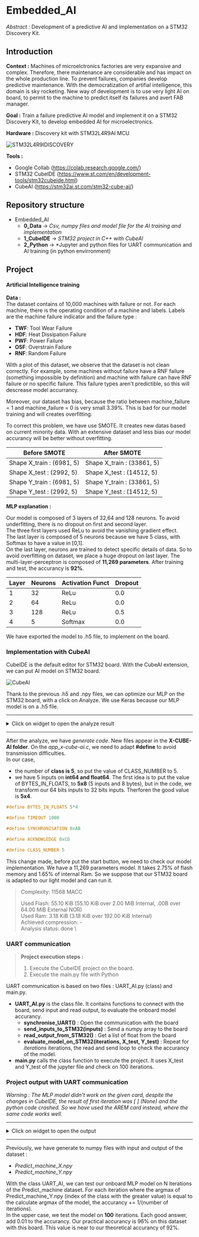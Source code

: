 # Embedded_AI
*Abstract :* Development of a predictive AI and implementation on a STM32 Discovery Kit. 

Introduction
----------------------

**Context :** Machines of microelctronics factories are very expansive and complex. Therefore, there maintenance are considerable and has impact on the whole production line. To prevent failures, companies develop predictive maintenance. With the democratization of artifial intelligence, this domain is sky rocketing. New way of development is to use very light AI on board, to permit to the machine to predict itself its failures and avert FAB manager.

**Goal :** Train a failure predictive AI model and implement it on a STM32 Discovery Kit, to develop embedded AI for microelectronics. 

**Hardware :** Discovery kit with STM32L4R9AI MCU

![STM32L4R9IDISCOVERY](./pictures/STM32.jpg "STM32L4R9IDISCOVERY")

**Tools :** 
- Google Collab (https://colab.research.google.com/)
- STM32 CubeIDE (https://www.st.com/en/development-tools/stm32cubeide.html)
- CubeAI (https://stm32ai.st.com/stm32-cube-ai/)

Repository structure
----------------------
- Embedded_AI 
    - **0_Data** -> *Csv, numpy files and model file for the AI training and implementation*
    - **1_CubeIDE** -> *STM32 project in C++ with CubeAI*
    - **2_Python** -> *Jupyter and python files for UART communication and AI training (in python envirronment)

Project
----------------------

#### Artificial Intelligence training

**Data :**\
The dataset contains of 10,000 machines with failure or not. For each machine, there is the operating condition of a machine and labels. Labels are the machine failure indicator and the failure type : 

*   **TWF**: Tool Wear Failure
*   **HDF**: Heat Dissipation Failure
*   **PWF**: Power Failure
*   **OSF**: Overstrain Failure
*   **RNF**: Random Failure

With a plot of this dataset, we observe that the dataset is not clean correctly. For example, some machines without failure have a RNF failure (something impossible by definition) and machine with failure can have RNF failure or no specific failure. This failure types aren't predictible, so this will descrease model accurrancy.

Moreover, our dataset has bias, because the ratio between machine_failure = 1 and machine_failure = 0 is very small 3.39%. This is bad for our model training and will creates overfitting.

To correct this problem, we have use SMOTE. It creates new datas based on current minority data. With an extensive dataset and less bias our model accurancy will be better without overfitting.

| Before SMOTE | After SMOTE |
| ------------- | ------------- |
|Shape X_train : (6981, 5) | Shape X_train : (33861, 5) |
|Shape X_test : (2992, 5) | Shape X_test : (14512, 5) |
|Shape Y_train : (6981, 5) | Shape Y_train : (33861, 5) |
|Shape Y_test : (2992, 5) | Shape Y_test : (14512, 5) |

**MLP explanation :**

Our model is composed of 3 layers of 32,64 and 128 neurons. To avoid underfitting, there is no dropout on first and second layer. \
The three first layers used ReLu to avoid the vanishing gradient effect. \
The last layer is composed of 5 neurons because we have 5 class, with Softmax to have a value in [0,1]. \
On the last layer, neurons are trained to detect specific details of data. So to avoid overfitting on dataset, we place a huge dropout on last layer. The multi-layer-perceptron is composed of **11,269 parameters**. After training and test, the accurancy is **92%**.

| Layer | Neurons | Activation Funct | Dropout |
| ------------- | ------------- | ------------- | ------ |
| 1 | 32 | ReLu | 0.0 |
| 2 | 64 | ReLu | 0.0 |
| 3 | 128 | ReLu | 0.5 |
|4 | 5 | Softmax | 0.0 |

We have exported the model to .h5 file, to implement on the board. 

### Implementation with CubeAI

CubeIDE is the default editor for STM32 board. With the CubeAI extension, we can put AI model on STM32 board. 

![CubeAI](./pictures/CubeAI.png "CubeAI : Our MLP model")

Thank to the previous .h5 and .npy files, we can optimize our MLP on the STM32 board, with a click on Analyze. We use Keras because our MLP model is on a .h5 file. 

---
<details><summary>Click on widget to open the analyze result</summary>
   ```
   Analyzing model 
   C:/Users/luc4s/STM32Cube/Repository/Packs/STMicroelectronics/X-CUBE-AI/10.0.0/Utilities/windows/stedgeai.exe analyze --target stm32l4 --name mlp_predict_failure -m C:/1_Travail/3_ISMIN/2A_ISMIN/1_Cours/ISMIN_S8/9_GP_Analytique_Industrie_Futur/1_UP_IA_Embarquee/2_Rendu/Embedded_AI/0_Data/Predict_machine.h5 --compression none --verbosity 1 --workspace C:/Users/luc4s/AppData/Local/Temp/mxAI_workspace28971001549004165106450058234944 --output C:/Users/luc4s/.stm32cubemx/mlp_predict_failure_output 
   ST Edge AI Core v2.0.0-20049 
   Creating c (debug) info json file C:\Users\luc4s\AppData\Local\Temp\mxAI_workspace28971001549004165106450058234944\mlp_predict_failure_c_info.json 
     
    Exec/report summary (analyze) 
    ------------------------------------------------------------------------------------------------------------------------------------------------------------------------ 
    model file         :   C:\1_Travail\3_ISMIN\2A_ISMIN\1_Cours\ISMIN_S8\9_GP_Analytique_Industrie_Futur\1_UP_IA_Embarquee\2_Rendu\Embedded_AI\0_Data\Predict_machine.h5    
    type               :   keras                                                                                                                                             
    c_name             :   mlp_predict_failure                                                                                                                               
    compression        :   none                                                                                                                                              
    options            :   allocate-inputs, allocate-outputs                                                                                                                 
    optimization       :   balanced                                                                                                                                          
    target/series      :   stm32l4                                                                                                                                           
    workspace dir      :   C:\Users\luc4s\AppData\Local\Temp\mxAI_workspace28971001549004165106450058234944                                                                  
    output dir         :   C:\Users\luc4s\.stm32cubemx\mlp_predict_failure_output                                                                                            
    model_fmt          :   float                                                                                                                                             
    model_name         :   Predict_machine                                                                                                                                   
    model_hash         :   0x741cba476315da776fc9d84bae9917ae                                                                                                                
    params #           :   11,269 items (44.02 KiB)                                                                                                                          
    ------------------------------------------------------------------------------------------------------------------------------------------------------------------------ 
    input 1/1          :   'input_7', f32(1x5), 20 Bytes, activations                                                                                                        
    output 1/1         :   'dense_25', f32(1x5), 20 Bytes, activations                                                                                                       
    macc               :   11,568                                                                                                                                            
    weights (ro)       :   45,076 B (44.02 KiB) (1 segment)                                                                                                                  
    activations (rw)   :   768 B (768 B) (1 segment) *                                                                                                                       
    ram (total)        :   768 B (768 B) = 768 + 0 + 0                                                                                                                       
    ------------------------------------------------------------------------------------------------------------------------------------------------------------------------ 
    (*) 'input'/'output' buffers can be used from the activations buffer 
   Computing AI RT data/code size (target=stm32l4).. 
    Model name - Predict_machine 
    ------ ------------------------ ------------- -------------- ------- ---------------- 
    m_id   layer (original)         oshape        param/size        macc     connected to 
    ------ ------------------------ ------------- -------------- ------- ---------------- 
    0      input_7 (InputLayer)     [b:1,c:5] 
    ------ ------------------------ ------------- -------------- ------- ---------------- 
    1      flatten_6 (Flatten)      [b:1,c:5]                                     input_7 
    ------ ------------------------ ------------- -------------- ------- ---------------- 
    2      dense_22_dense (Dense)   [b:1,c:32]    192/768            192        flatten_6 
           dense_22 (Dense)         [b:1,c:32]                        32   dense_22_dense 
    ------ ------------------------ ------------- -------------- ------- ---------------- 
    3      dense_23_dense (Dense)   [b:1,c:64]    2,112/8,448      2,112         dense_22 
           dense_23 (Dense)         [b:1,c:64]                        64   dense_23_dense 
    ------ ------------------------ ------------- -------------- ------- ---------------- 
    4      dense_24_dense (Dense)   [b:1,c:128]   8,320/33,280     8,320         dense_23 
           dense_24 (Dense)         [b:1,c:128]                      128   dense_24_dense 
    ------ ------------------------ ------------- -------------- ------- ---------------- 
    6      dense_25_dense (Dense)   [b:1,c:5]     645/2,580          645         dense_24 
           dense_25 (Dense)         [b:1,c:5]                         75   dense_25_dense 
    ------ ------------------------ ------------- -------------- ------- ---------------- 
    model: macc=11,568 weights=45,076 activations=-- io=-- 
    Number of operations per c-layer 
    ------- ------ ------------------------- -------- -------------- 
    c_id    m_id   name (type)                    #op           type 
    ------- ------ ------------------------- -------- -------------- 
    0       2      dense_22_dense (Dense)         192   smul_f32_f32 
    1       2      dense_22 (Nonlinearity)         32     op_f32_f32 
    2       3      dense_23_dense (Dense)       2,112   smul_f32_f32 
    3       3      dense_23 (Nonlinearity)         64     op_f32_f32 
    4       4      dense_24_dense (Dense)       8,320   smul_f32_f32 
    5       4      dense_24 (Nonlinearity)        128     op_f32_f32 
    6       6      dense_25_dense (Dense)         645   smul_f32_f32 
    7       6      dense_25 (Nonlinearity)         75     op_f32_f32 
    ------- ------ ------------------------- -------- -------------- 
    total                                      11,568 
    Number of operation types 
    ---------------- -------- ----------- 
    operation type          #           % 
    ---------------- -------- ----------- 
    smul_f32_f32       11,269       97.4% 
    op_f32_f32            299        2.6% 
    Complexity report (model) 
    ------ ---------------- ------------------------- ------------------------- -------- 
    m_id   name             c_macc                    c_rom                     c_id 
    ------ ---------------- ------------------------- ------------------------- -------- 
    2      dense_22_dense   |                  1.9%   |                  1.7%   [0, 1] 
    3      dense_23_dense   ||||              18.8%   ||||              18.7%   [2, 3] 
    4      dense_24_dense   ||||||||||||||||  73.0%   ||||||||||||||||  73.8%   [4, 5] 
    6      dense_25_dense   ||                 6.2%   ||                 5.7%   [6, 7] 
    ------ ---------------- ------------------------- ------------------------- -------- 
    macc=11,568 weights=45,076 act=768 ram_io=0 
    Requested memory size by section - "stm32l4" target 
    ------------------------------ ------- -------- ------- ----- 
    module                            text   rodata    data   bss 
    ------------------------------ ------- -------- ------- ----- 
    NetworkRuntime1000_CM4_GCC.a     7,012        0       0     0 
    mlp_predict_failure.o              608       64   2,236   160 
    mlp_predict_failure_data.o          48       16      88     0 
    lib (toolchain)*                   614       24       0     0 
    ------------------------------ ------- -------- ------- ----- 
    RT total**                       8,282      104   2,324   160 
    ------------------------------ ------- -------- ------- ----- 
    weights                              0   45,080       0     0 
    activations                          0        0       0   768 
    io                                   0        0       0     0 
    ------------------------------ ------- -------- ------- ----- 
    TOTAL                            8,282   45,184   2,324   928 
    ------------------------------ ------- -------- ------- ----- 
    *  toolchain objects (libm/libgcc*) 
    ** RT AI runtime objects (kernels+infrastructure) 
     Summary - "stm32l4" target 
     --------------------------------------------------- 
                  FLASH (ro)      %*   RAM (rw)       % 
     --------------------------------------------------- 
     RT total         10,710   19.2%      2,484   76.4% 
     --------------------------------------------------- 
     TOTAL            55,790              3,252 
     --------------------------------------------------- 
     *  rt/total 
   Creating txt report file C:\Users\luc4s\.stm32cubemx\mlp_predict_failure_output\mlp_predict_failure_analyze_report.txt 
   elapsed time (analyze): 85.680s 
   Model file:      Predict_machine.h5 
   Total Flash:     55786 B (54.48 KiB) 
       Weights:     45076 B (44.02 KiB) 
       Library:     10710 B (10.46 KiB) 
   Total Ram:       3252 B (3.18 KiB) 
       Activations: 768 B 
       Library:     2484 B (2.43 KiB) 
       Input:       20 B (included in Activations) 
       Output:      20 B (included in Activations) 
   Done 
   Analyze complete on AI model 
   ```
</details>

- - - 
After the analyze, we have *generate code*. New files appear in the **X-CUBE-AI folder**. On the *app_x-cube-ai.c*, we need to adapt **#define** to avoid transmission difficulties. \
In our case, 
- the number of **class is 5**, so put the value of CLASS_NUMBER to 5.
- we have 5 inputs on **int64 and float64**. The first idea is to put the value of BYTES_IN_FLOATS, to **5x8** (5 inputs and 8 bytes), but in the code, we transform our 64 bits inputs to 32 bits inputs. Therforen the good value is **5x4**.

```C
#define BYTES_IN_FLOATS 5*4

#define TIMEOUT 1000

#define SYNCHRONISATION 0xAB

#define ACKNOWLEDGE 0xCD

#define CLASS_NUMBER 5
```

This change made, before put the start button, we need to check our model implementation. We have a 11,269 parameters model. It takes 2.75% of flash memory and 1.65% of internal Ram. So we suppose that our STM32 board is adapted to our light model and can run it. 

> Complexity: 11568 MACC
>
>Used Flash: 55.10 KiB (55.10 KiB over 2.00 MiB Internal, .00B over 64.00 MiB External NOR) \
>Used Ram: 3.18 KiB (3.18 KiB over 192.00 KiB Internal) \
>Achieved compression: - \
>Analysis status: done \

### UART communication 

> **Project execution steps :**
> 1. Execute the CubeIDE project on the board.
> 2. Execute the main.py file with Python

UART communication is based on two files : UART_AI.py (class) and main.py.
- **UART_AI.py** is the class file. It contains functions to connect with the board, send input and read output, to evaluate the onboard model accurancy. 
    - **synchronise_UART()** : Open the communication with the board
    - **send_inputs_to_STM32(inputs)** : Send a numpy array to the board
    - **read_output_from_STM32()** : Get a list of float from the board
    - **evaluate_model_on_STM32(iterations, X_test, Y_test)** : Repeat for *iterations* iterations, the read and send loop to check the accurancy of the model. 
- **main.py** calls the class function to execute the project. It uses X_test and Y_test of the jupyter file and check on 100 iterations.

### Project output with UART communication

*Warning : The MLP model didn't work on the given card, despite the changes in CubeIDE, the result of first iteration was [ ] (None) and the python code crashed. So we have used the AREM card instead, where the same code works well.*

----
<details><summary>Click on widget to open the output</summary>

      ```txt [INFO] STM32 Connected on COM5
      Synchronising...
      Synchronised
      Evaluating model on STM32...
      ----- Iteration 1 -----
      [0.01568627450980392, 0.9803921568627451, 0.0, 0.0, 0.0]
         Expected output: [0 1 0 0 0]
         Received output: [0.01568627450980392, 0.9803921568627451, 0.0, 0.0, 0.0]
      ----------------------- Accuracy: 0.01

      ----- Iteration 2 -----
      [1.0, 0.0, 0.0, 0.0, 0.0]
         Expected output: [1 0 0 0 0]
         Received output: [1.0, 0.0, 0.0, 0.0, 0.0]
      ----------------------- Accuracy: 0.02

      ----- Iteration 3 -----
      [0.0, 0.0, 0.0, 0.0, 0.9921568627450981]
         Expected output: [0 0 0 0 1]
         Received output: [0.0, 0.0, 0.0, 0.0, 0.9921568627450981]
      ----------------------- Accuracy: 0.03

      ----- Iteration 4 -----
      [0.0, 0.0, 0.0, 0.0, 0.996078431372549]
         Expected output: [0 0 0 0 1] \
         Received output: [0.0, 0.0, 0.0, 0.0, 0.996078431372549]
      ----------------------- Accuracy: 0.04

      ----- Iteration 5 -----
      [0.0, 0.0, 0.0, 0.0, 0.996078431372549]
         Expected output: [0 0 0 0 1]
         Received output: [0.0, 0.0, 0.0, 0.0, 0.996078431372549]
      ----------------------- Accuracy: 0.05

      ----- Iteration 6 -----
      [0.3843137254901961, 0.0, 0.611764705882353, 0.0, 0.0]
         Expected output: [0 0 1 0 0]
         Received output: [0.3843137254901961, 0.0, 0. \611764705882353, 0.0, 0.0]
      ----------------------- Accuracy: 0.06

      ----- Iteration 7 -----
      [0.0, 0.0, 0.0, 0.996078431372549, 0.0]
         Expected output: [0 0 0 1 0]
         Received output: [0.0, 0.0, 0.0, 0.996078431372549, 0.0]
      ----------------------- Accuracy: 0.07

      ----- Iteration 8 -----
      [0.0392156862745098, 0.9568627450980393, 0.0, 0.0, 0.0]
         Expected output: [0 1 0 0 0]
         Received output: [0.0392156862745098, 0.9568627450980393, 0.0, 0.0, 0.0]
      ----------------------- Accuracy: 0.08

      ----- Iteration 9 -----
      [0.12549019607843137, 0.7176470588235294, 0.14901960784313725, 0.0, 0.0]
         Expected output: [0 0 1 0 0]
         Received output: [0.12549019607843137, 0.7176470588235294, 0.14901960784313725, 0.0, 0.0]
      ----------------------- Accuracy: 0.08

      ----- Iteration 10 -----
      [0.17647058823529413, 0.0, 0.8196078431372549, 0.0, 0.0]
         Expected output: [0 0 1 0 0]
         Received output: [0.17647058823529413, 0.0, 0.8196078431372549, 0.0, 0.0]
      ----------------------- Accuracy: 0.09

      ----- Iteration 11 -----
      [0.796078431372549, 0.0, 0.2, 0.0, 0.0]
         Expected output: [1 0 0 0 0]
         Received output: [0.796078431372549, 0.0, 0.2, 0.0, 0.0]
      ----------------------- Accuracy: 0.10

      ----- Iteration 12 -----
      [0.0196078431372549, 0.0, 0.0, 0.9764705882352941, 0.0]
         Expected output: [0 0 0 1 0]
         Received output: [0.0196078431372549, 0.0, 0.0, 0.9764705882352941, 0.0]
      ----------------------- Accuracy: 0.11

      ----- Iteration 13 -----
      [0.09803921568627451, 0.0, 0.8980392156862745, 0.0, 0.0]
         Expected output: [0 0 1 0 0]
         Received output: [0.09803921568627451, 0.0, 0.8980392156862745, 0.0, 0.0]
      ----------------------- Accuracy: 0.12

      ----- Iteration 14 -----
      [0.984313725490196, 0.0, 0.011764705882352941, 0.0, 0.0]
         Expected output: [1 0 0 0 0]
         Received output: [0.984313725490196, 0.0, 0.011764705882352941, 0.0, 0.0]
      ----------------------- Accuracy: 0.13

      ----- Iteration 15 -----
      [0.0, 0.0, 0.0, 0.0, 0.996078431372549]
         Expected output: [0 0 0 0 1]
         Received output: [0.0, 0.0, 0.0, 0.0, 0.996078431372549]
      ----------------------- Accuracy: 0.14

      ----- Iteration 16 -----
      [0.0, 0.0, 0.0, 0.996078431372549, 0.0]
         Expected output: [0 0 0 1 0]
         Received output: [0.0, 0.0, 0.0, 0.996078431372549, 0.0]
      ----------------------- Accuracy: 0.15

      ----- Iteration 17 -----
      [0.0, 0.0, 0.0, 0.0, 0.996078431372549]
         Expected output: [0 0 0 0 1]
         Received output: [0.0, 0.0, 0.0, 0.0, 0.996078431372549]
      ----------------------- Accuracy: 0.16

      ----- Iteration 18 -----
      [0.12941176470588237, 0.0, 0.8666666666666667, 0.0, 0.0]
         Expected output: [0 0 1 0 0]
         Received output: [0.12941176470588237, 0.0, 0.8666666666666667, 0.0, 0.0]
      ----------------------- Accuracy: 0.17

      ----- Iteration 19 -----
      [0.5568627450980392, 0.047058823529411764, 0.39215686274509803, 0.0, 0.0]
         Expected output: [1 0 0 0 0]
         Received output: [0.5568627450980392, 0.047058823529411764, 0.39215686274509803, 0.0, 0.0]
      ----------------------- Accuracy: 0.18

      ----- Iteration 20 -----
      [0.00392156862745098, 0.0, 0.00392156862745098, 0.0, 0.9882352941176471]
         Expected output: [0 0 0 0 1]
         Received output: [0.00392156862745098, 0.0, 0.00392156862745098, 0.0, 0.9882352941176471]
      ----------------------- Accuracy: 0.19

      ----- Iteration 21 -----
      [0.023529411764705882, 0.9725490196078431, 0.0, 0.0, 0.0]
         Expected output: [0 1 0 0 0]
         Received output: [0.023529411764705882, 0.9725490196078431, 0.0, 0.0, 0.0]
      ----------------------- Accuracy: 0.20

      ----- Iteration 22 -----
      [0.0, 0.0, 0.0, 0.996078431372549, 0.0]
         Expected output: [0 0 0 1 0]
         Received output: [0.0, 0.0, 0.0, 0.996078431372549, 0.0]
      ----------------------- Accuracy: 0.21

      ----- Iteration 23 -----
      [0.0, 0.0, 0.0, 0.996078431372549, 0.0]
         Expected output: [0 0 0 1 0]
         Received output: [0.0, 0.0, 0.0, 0.996078431372549, 0.0]
      ----------------------- Accuracy: 0.22

      ----- Iteration 24 -----
      [0.10196078431372549, 0.0, 0.8941176470588236, 0.0, 0.0]
         Expected output: [0 0 1 0 0]
         Received output: [0.10196078431372549, 0.0, 0.8941176470588236, 0.0, 0.0]
      ----------------------- Accuracy: 0.23

      ----- Iteration 25 -----
      [0.0392156862745098, 0.9568627450980393, 0.0, 0.0, 0.0]
         Expected output: [0 1 0 0 0]
         Received output: [0.0392156862745098, 0.9568627450980393, 0.0, 0.0, 0.0]
      ----------------------- Accuracy: 0.24

      ----- Iteration 26 -----
      [0.15294117647058825, 0.0, 0.8392156862745098, 0.00392156862745098, 0.0]
         Expected output: [0 0 1 0 0]
         Received output: [0.15294117647058825, 0.0, 0.8392156862745098, 0.00392156862745098, 0.0]
      ----------------------- Accuracy: 0.25

      ----- Iteration 27 -----
      [1.0, 0.0, 0.0, 0.0, 0.0]
         Expected output: [1 0 0 0 0]
         Received output: [1.0, 0.0, 0.0, 0.0, 0.0]
      ----------------------- Accuracy: 0.26

      ----- Iteration 28 -----
      [0.0, 0.0, 0.0, 0.0, 0.996078431372549]
         Expected output: [0 0 0 0 1]
         Received output: [0.0, 0.0, 0.0, 0.0, 0.996078431372549]
      ----------------------- Accuracy: 0.27

      ----- Iteration 29 -----
      [1.0, 0.0, 0.0, 0.0, 0.0]
         Expected output: [1 0 0 0 0]
         Received output: [1.0, 0.0, 0.0, 0.0, 0.0]
      ----------------------- Accuracy: 0.28

      ----- Iteration 30 -----
      [0.03137254901960784, 0.9647058823529412, 0.0, 0.0, 0.0]
         Expected output: [0 1 0 0 0]
         Received output: [0.03137254901960784, 0.9647058823529412, 0.0, 0.0, 0.0]
      ----------------------- Accuracy: 0.29

      ----- Iteration 31 -----
      [0.0, 0.0, 0.0, 0.996078431372549, 0.0]
         Expected output: [0 0 0 1 0]
         Received output: [0.0, 0.0, 0.0, 0.996078431372549, 0.0]
      ----------------------- Accuracy: 0.30

      ----- Iteration 32 -----
      [1.0, 0.0, 0.0, 0.0, 0.0]
         Expected output: [1 0 0 0 0]
         Received output: [1.0, 0.0, 0.0, 0.0, 0.0]
      ----------------------- Accuracy: 0.31

      ----- Iteration 33 -----
      [0.0, 0.0, 0.0, 0.0, 0.996078431372549]
         Expected output: [0 0 0 0 1]
         Received output: [0.0, 0.0, 0.0, 0.0, 0.996078431372549]
      ----------------------- Accuracy: 0.32

      ----- Iteration 34 -----
      [0.1450980392156863, 0.0, 0.8509803921568627, 0.0, 0.0]
         Expected output: [0 0 1 0 0]
         Received output: [0.1450980392156863, 0.0, 0.8509803921568627, 0.0, 0.0]
      ----------------------- Accuracy: 0.33

      ----- Iteration 35 -----
      [0.011764705882352941, 0.0, 0.0, 0.984313725490196, 0.0]
         Expected output: [0 0 0 1 0]
         Received output: [0.011764705882352941, 0.0, 0.0, 0.984313725490196, 0.0]
      ----------------------- Accuracy: 0.34

      ----- Iteration 36 -----
      [0.0, 0.0, 0.0, 0.0, 0.996078431372549]
         Expected output: [0 0 0 0 1]
         Received output: [0.0, 0.0, 0.0, 0.0, 0.996078431372549]
      ----------------------- Accuracy: 0.35

      ----- Iteration 37 -----
      [0.01568627450980392, 0.0, 0.0, 0.9803921568627451, 0.0]
         Expected output: [0 0 0 1 0]
         Received output: [0.01568627450980392, 0.0, 0.0, 0.9803921568627451, 0.0]
      ----------------------- Accuracy: 0.36

      ----- Iteration 38 -----
      [0.996078431372549, 0.0, 0.0, 0.0, 0.0]
         Expected output: [1 0 0 0 0]
         Received output: [0.996078431372549, 0.0, 0.0, 0.0, 0.0]
      ----------------------- Accuracy: 0.37

      ----- Iteration 39 -----
      [0.6274509803921569, 0.3686274509803922, 0.0, 0.0, 0.0]
         Expected output: [1 0 0 0 0]
         Received output: [0.6274509803921569, 0.3686274509803922, 0.0, 0.0, 0.0]
      ----------------------- Accuracy: 0.38

      ----- Iteration 40 -----
      [0.13333333333333333, 0.0, 0.8627450980392157, 0.0, 0.0]
         Expected output: [1 0 0 0 0]
         Received output: [0.13333333333333333, 0.0, 0.8627450980392157, 0.0, 0.0]
      ----------------------- Accuracy: 0.38

      ----- Iteration 41 -----
      [1.0, 0.0, 0.0, 0.0, 0.0]
         Expected output: [1 0 0 0 0]
         Received output: [1.0, 0.0, 0.0, 0.0, 0.0]
      ----------------------- Accuracy: 0.39

      ----- Iteration 42 -----
      [0.0, 0.0, 0.0, 0.996078431372549, 0.0]
         Expected output: [0 0 0 1 0]
         Received output: [0.0, 0.0, 0.0, 0.996078431372549, 0.0]
      ----------------------- Accuracy: 0.40

      ----- Iteration 43 -----
      [0.011764705882352941, 0.0, 0.0, 0.984313725490196, 0.0]
         Expected output: [0 0 0 1 0]
         Received output: [0.011764705882352941, 0.0, 0.0, 0.984313725490196, 0.0]
      ----------------------- Accuracy: 0.41

      ----- Iteration 44 -----
      [0.0, 0.0, 0.0, 0.0, 0.996078431372549]
         Expected output: [0 0 0 0 1]
         Received output: [0.0, 0.0, 0.0, 0.0, 0.996078431372549]
      ----------------------- Accuracy: 0.42

      ----- Iteration 45 -----
      [0.1568627450980392, 0.0, 0.8392156862745098, 0.0, 0.0]
         Expected output: [0 0 1 0 0]
         Received output: [0.1568627450980392, 0.0, 0.8392156862745098, 0.0, 0.0]
      ----------------------- Accuracy: 0.43

      ----- Iteration 46 -----
      [0.043137254901960784, 0.9529411764705882, 0.0, 0.0, 0.0]
         Expected output: [0 1 0 0 0]
         Received output: [0.043137254901960784, 0.9529411764705882, 0.0, 0.0, 0.0]
      ----------------------- Accuracy: 0.44

      ----- Iteration 47 -----
      [0.03529411764705882, 0.9607843137254902, 0.0, 0.0, 0.0]
         Expected output: [0 1 0 0 0]
         Received output: [0.03529411764705882, 0.9607843137254902, 0.0, 0.0, 0.0]
      ----------------------- Accuracy: 0.45

      ----- Iteration 48 -----
      [1.0, 0.0, 0.0, 0.0, 0.0]
         Expected output: [1 0 0 0 0]
         Received output: [1.0, 0.0, 0.0, 0.0, 0.0]
      ----------------------- Accuracy: 0.46

      ----- Iteration 49 -----
      [0.0392156862745098, 0.9568627450980393, 0.0, 0.0, 0.0]
         Expected output: [0 1 0 0 0]
         Received output: [0.0392156862745098, 0.9568627450980393, 0.0, 0.0, 0.0]
      ----------------------- Accuracy: 0.47

      ----- Iteration 50 -----
      [0.0, 0.0, 0.0, 0.0, 0.996078431372549]
         Expected output: [0 0 0 0 1]
         Received output: [0.0, 0.0, 0.0, 0.0, 0.996078431372549]
      ----------------------- Accuracy: 0.48

      ----- Iteration 51 -----
      [0.10588235294117647, 0.0, 0.8901960784313725, 0.0, 0.0]
         Expected output: [0 0 1 0 0]
         Received output: [0.10588235294117647, 0.0, 0.8901960784313725, 0.0, 0.0]
      ----------------------- Accuracy: 0.49

      ----- Iteration 52 -----
      [0.01568627450980392, 0.9686274509803922, 0.0, 0.0, 0.011764705882352941]
         Expected output: [0 1 0 0 0]
         Received output: [0.01568627450980392, 0.9686274509803922, 0.0, 0.0, 0.011764705882352941]
      ----------------------- Accuracy: 0.50

      ----- Iteration 53 -----
      [0.0, 0.03529411764705882, 0.0, 0.0, 0.9568627450980393]
         Expected output: [0 0 0 0 1]
         Received output: [0.0, 0.03529411764705882, 0.0, 0.0, 0.9568627450980393]
      ----------------------- Accuracy: 0.51

      ----- Iteration 54 -----
      [0.12941176470588237, 0.0, 0.8627450980392157, 0.0, 0.0]
         Expected output: [0 0 1 0 0]
         Received output: [0.12941176470588237, 0.0, 0.8627450980392157, 0.0, 0.0]
      ----------------------- Accuracy: 0.52

      ----- Iteration 55 -----
      [0.03137254901960784, 0.9647058823529412, 0.0, 0.0, 0.0]
         Expected output: [0 1 0 0 0]
         Received output: [0.03137254901960784, 0.9647058823529412, 0.0, 0.0, 0.0]
      ----------------------- Accuracy: 0.53

      ----- Iteration 56 -----
      [0.00392156862745098, 0.0, 0.00392156862745098, 0.0, 0.9882352941176471]
         Expected output: [0 0 0 0 1]
         Received output: [0.00392156862745098, 0.0, 0.00392156862745098, 0.0, 0.9882352941176471]
      ----------------------- Accuracy: 0.54

      ----- Iteration 57 -----
      [0.9411764705882353, 0.0, 0.0, 0.050980392156862744, 0.0]
         Expected output: [1 0 0 0 0]
         Received output: [0.9411764705882353, 0.0, 0.0, 0.050980392156862744, 0.0]
      ----------------------- Accuracy: 0.55

      ----- Iteration 58 -----
      [0.9294117647058824, 0.0, 0.06666666666666667, 0.0, 0.0]
         Expected output: [1 0 0 0 0]
         Received output: [0.9294117647058824, 0.0, 0.06666666666666667, 0.0, 0.0]
      ----------------------- Accuracy: 0.56

      ----- Iteration 59 -----
      [0.043137254901960784, 0.9490196078431372, 0.0, 0.0, 0.0]
         Expected output: [0 1 0 0 0]
         Received output: [0.043137254901960784, 0.9490196078431372, 0.0, 0.0, 0.0]
      ----------------------- Accuracy: 0.57

      ----- Iteration 60 -----
      [0.0196078431372549, 0.9764705882352941, 0.0, 0.0, 0.0]
         Expected output: [0 1 0 0 0]
         Received output: [0.0196078431372549, 0.9764705882352941, 0.0, 0.0, 0.0]
      ----------------------- Accuracy: 0.58

      ----- Iteration 61 -----
      [0.011764705882352941, 0.01568627450980392, 0.0, 0.0, 0.9647058823529412]
         Expected output: [0 0 0 0 1]
         Received output: [0.011764705882352941, 0.01568627450980392, 0.0, 0.0, 0.9647058823529412]
      ----------------------- Accuracy: 0.59

      ----- Iteration 62 -----
      [0.1450980392156863, 0.0, 0.8509803921568627, 0.0, 0.0]
         Expected output: [0 0 1 0 0]
         Received output: [0.1450980392156863, 0.0, 0.8509803921568627, 0.0, 0.0]
      ----------------------- Accuracy: 0.60

      ----- Iteration 63 -----
      [0.0, 0.0, 0.0, 0.996078431372549, 0.0]
         Expected output: [0 0 0 1 0]
         Received output: [0.0, 0.0, 0.0, 0.996078431372549, 0.0]
      ----------------------- Accuracy: 0.61

      ----- Iteration 64 -----
      [0.09019607843137255, 0.0, 0.9058823529411765, 0.0, 0.0]
         Expected output: [0 0 1 0 0]
         Received output: [0.09019607843137255, 0.0, 0.9058823529411765, 0.0, 0.0]
      ----------------------- Accuracy: 0.62

      ----- Iteration 65 -----
      [0.10588235294117647, 0.0, 0.8901960784313725, 0.0, 0.0]
         Expected output: [0 0 1 0 0]
         Received output: [0.10588235294117647, 0.0, 0.8901960784313725, 0.0, 0.0]
      ----------------------- Accuracy: 0.63

      ----- Iteration 66 -----
      [0.07450980392156863, 0.9215686274509803, 0.0, 0.0, 0.0]
         Expected output: [1 0 0 0 0]
         Received output: [0.07450980392156863, 0.9215686274509803, 0.0, 0.0, 0.0]
      ----------------------- Accuracy: 0.63

      ----- Iteration 67 -----
      [0.03529411764705882, 0.9607843137254902, 0.0, 0.0, 0.0]
         Expected output: [0 1 0 0 0]
         Received output: [0.03529411764705882, 0.9607843137254902, 0.0, 0.0, 0.0]
      ----------------------- Accuracy: 0.64

      ----- Iteration 68 -----
      [0.03137254901960784, 0.9647058823529412, 0.0, 0.0, 0.0]
         Expected output: [0 1 0 0 0]
         Received output: [0.03137254901960784, 0.9647058823529412, 0.0, 0.0, 0.0]
      ----------------------- Accuracy: 0.65

      ----- Iteration 69 -----
      [0.027450980392156862, 0.9686274509803922, 0.0, 0.0, 0.0]
         Expected output: [0 1 0 0 0]
         Received output: [0.027450980392156862, 0.9686274509803922, 0.0, 0.0, 0.0]
      ----------------------- Accuracy: 0.66

      ----- Iteration 70 -----
      [0.0392156862745098, 0.9568627450980393, 0.0, 0.0, 0.0]
         Expected output: [0 1 0 0 0]
         Received output: [0.0392156862745098, 0.9568627450980393, 0.0, 0.0, 0.0]
      ----------------------- Accuracy: 0.67

      ----- Iteration 71 -----
      [1.0, 0.0, 0.0, 0.0, 0.0]
         Expected output: [1 0 0 0 0]
         Received output: [1.0, 0.0, 0.0, 0.0, 0.0]
      ----------------------- Accuracy: 0.68

      ----- Iteration 72 -----
      [0.043137254901960784, 0.0, 0.0, 0.9529411764705882, 0.0]
         Expected output: [0 0 0 1 0]
         Received output: [0.043137254901960784, 0.0, 0.0, 0.9529411764705882, 0.0]
      ----------------------- Accuracy: 0.69

      ----- Iteration 73 -----
      [0.0, 0.0, 0.0, 0.996078431372549, 0.0]
         Expected output: [0 0 0 1 0]
         Received output: [0.0, 0.0, 0.0, 0.996078431372549, 0.0]
      ----------------------- Accuracy: 0.70

      ----- Iteration 74 -----
      [1.0, 0.0, 0.0, 0.0, 0.0]
         Expected output: [1 0 0 0 0]
         Received output: [1.0, 0.0, 0.0, 0.0, 0.0]
      ----------------------- Accuracy: 0.71

      ----- Iteration 75 -----
      [0.996078431372549, 0.0, 0.0, 0.0, 0.0]
         Expected output: [1 0 0 0 0]
         Received output: [0.996078431372549, 0.0, 0.0, 0.0, 0.0]
      ----------------------- Accuracy: 0.72

      ----- Iteration 76 -----
      [0.00784313725490196, 0.9803921568627451, 0.0, 0.0, 0.00392156862745098]
         Expected output: [0 1 0 0 0]
         Received output: [0.00784313725490196, 0.9803921568627451, 0.0, 0.0, 0.00392156862745098]
      ----------------------- Accuracy: 0.73

      ----- Iteration 77 -----
      [0.023529411764705882, 0.0, 0.0, 0.9725490196078431, 0.0]
         Expected output: [0 0 0 1 0]
         Received output: [0.023529411764705882, 0.0, 0.0, 0.9725490196078431, 0.0]
      ----------------------- Accuracy: 0.74

      ----- Iteration 78 -----
      [0.15294117647058825, 0.0, 0.8431372549019608, 0.0, 0.0]
         Expected output: [1 0 0 0 0]
         Received output: [0.15294117647058825, 0.0, 0.8431372549019608, 0.0, 0.0]
      ----------------------- Accuracy: 0.74

      ----- Iteration 79 -----
      [0.027450980392156862, 0.9686274509803922, 0.0, 0.0, 0.0]
         Expected output: [0 1 0 0 0]
         Received output: [0.027450980392156862, 0.9686274509803922, 0.0, 0.0, 0.0]
      ----------------------- Accuracy: 0.75

      ----- Iteration 80 -----
      [1.0, 0.0, 0.0, 0.0, 0.0]
         Expected output: [1 0 0 0 0]
         Received output: [1.0, 0.0, 0.0, 0.0, 0.0]
      ----------------------- Accuracy: 0.76

      ----- Iteration 81 -----
      [0.12941176470588237, 0.0, 0.8666666666666667, 0.0, 0.0]
         Expected output: [0 0 1 0 0]
         Received output: [0.12941176470588237, 0.0, 0.8666666666666667, 0.0, 0.0]
      ----------------------- Accuracy: 0.77

      ----- Iteration 82 -----
      [0.0, 0.0, 0.0, 0.996078431372549, 0.0]
         Expected output: [0 0 0 1 0]
         Received output: [0.0, 0.0, 0.0, 0.996078431372549, 0.0]
      ----------------------- Accuracy: 0.78

      ----- Iteration 83 -----
      [1.0, 0.0, 0.0, 0.0, 0.0]
         Expected output: [1 0 0 0 0]
         Received output: [1.0, 0.0, 0.0, 0.0, 0.0]
      ----------------------- Accuracy: 0.79

      ----- Iteration 84 -----
      [0.4666666666666667, 0.0, 0.5294117647058824, 0.0, 0.0]
         Expected output: [0 0 1 0 0]
         Received output: [0.4666666666666667, 0.0, 0.5294117647058824, 0.0, 0.0]
      ----------------------- Accuracy: 0.80

      ----- Iteration 85 -----
      [1.0, 0.0, 0.0, 0.0, 0.0]
         Expected output: [1 0 0 0 0]
         Received output: [1.0, 0.0, 0.0, 0.0, 0.0]
      ----------------------- Accuracy: 0.81

      ----- Iteration 86 -----
      [0.20784313725490197, 0.0, 0.788235294117647, 0.0, 0.0]
         Expected output: [0 0 1 0 0]
         Received output: [0.20784313725490197, 0.0, 0.788235294117647, 0.0, 0.0]
      ----------------------- Accuracy: 0.82

      ----- Iteration 87 -----
      [0.19215686274509805, 0.0, 0.803921568627451, 0.0, 0.0]
         Expected output: [0 0 1 0 0]
         Received output: [0.19215686274509805, 0.0, 0.803921568627451, 0.0, 0.0]
      ----------------------- Accuracy: 0.83

      ----- Iteration 88 -----
      [0.0, 0.0, 0.0, 0.0, 0.996078431372549]
         Expected output: [0 0 0 0 1]
         Received output: [0.0, 0.0, 0.0, 0.0, 0.996078431372549]
      ----------------------- Accuracy: 0.84

      ----- Iteration 89 -----
      [0.0, 0.0, 0.0, 0.0, 0.996078431372549]
         Expected output: [0 0 0 0 1]
         Received output: [0.0, 0.0, 0.0, 0.0, 0.996078431372549]
      ----------------------- Accuracy: 0.85

      ----- Iteration 90 -----
      [0.00392156862745098, 0.0, 0.00392156862745098, 0.0, 0.9882352941176471]
         Expected output: [0 0 0 0 1]
         Received output: [0.00392156862745098, 0.0, 0.00392156862745098, 0.0, 0.9882352941176471]
      ----------------------- Accuracy: 0.86

      ----- Iteration 91 -----
      [1.0, 0.0, 0.0, 0.0, 0.0]
         Expected output: [1 0 0 0 0]
         Received output: [1.0, 0.0, 0.0, 0.0, 0.0]
      ----------------------- Accuracy: 0.87

      ----- Iteration 92 -----
      [0.00392156862745098, 0.0, 0.0, 0.9921568627450981, 0.0]
         Expected output: [0 0 0 1 0]
         Received output: [0.00392156862745098, 0.0, 0.0, 0.9921568627450981, 0.0]
      ----------------------- Accuracy: 0.88

      ----- Iteration 93 -----
      [0.011764705882352941, 0.054901960784313725, 0.0, 0.0, 0.9254901960784314]
         Expected output: [0 0 0 0 1]
         Received output: [0.011764705882352941, 0.054901960784313725, 0.0, 0.0, 0.9254901960784314]
      ----------------------- Accuracy: 0.89

      ----- Iteration 94 -----
      [0.10196078431372549, 0.0, 0.8941176470588236, 0.0, 0.0]
         Expected output: [0 0 1 0 0]
         Received output: [0.10196078431372549, 0.0, 0.8941176470588236, 0.0, 0.0]
      ----------------------- Accuracy: 0.90

      ----- Iteration 95 -----
      [0.00392156862745098, 0.0, 0.01568627450980392, 0.9725490196078431, 0.0]
         Expected output: [0 0 0 1 0]
         Received output: [0.00392156862745098, 0.0, 0.01568627450980392, 0.9725490196078431, 0.0]
      ----------------------- Accuracy: 0.91

      ----- Iteration 96 -----
      [0.06274509803921569, 0.0, 0.0, 0.9333333333333333, 0.0]
         Expected output: [0 0 0 1 0]
         Received output: [0.06274509803921569, 0.0, 0.0, 0.9333333333333333, 0.0]
      ----------------------- Accuracy: 0.92

      ----- Iteration 97 -----
      [0.00392156862745098, 0.0, 0.00392156862745098, 0.0, 0.984313725490196]
         Expected output: [0 0 0 0 1]
         Received output: [0.00392156862745098, 0.0, 0.00392156862745098, 0.0, 0.984313725490196]
      ----------------------- Accuracy: 0.93

      ----- Iteration 98 -----
      [0.0, 0.0, 0.00392156862745098, 0.9882352941176471, 0.0]
         Expected output: [0 0 0 1 0]
         Received output: [0.0, 0.0, 0.00392156862745098, 0.9882352941176471, 0.0]
      ----------------------- Accuracy: 0.94

      ----- Iteration 99 -----
      [0.14901960784313725, 0.0, 0.8470588235294118, 0.0, 0.0]
         Expected output: [0 0 1 0 0]
         Received output: [0.14901960784313725, 0.0, 0.8470588235294118, 0.0, 0.0]
      ----------------------- Accuracy: 0.95

      ----- Iteration 100 -----
      [0.0, 0.0, 0.0, 0.0, 0.996078431372549]
         Expected output: [0 0 0 0 1]
         Received output: [0.0, 0.0, 0.0, 0.0, 0.996078431372549]
      ----------------------- Accuracy: 0.96```
</details>

----
Previously, we have generate to numpy files with input and output of the dataset : 
- *Predict_machine_X.npy*
- *Predict_machine_Y.npy*

With the class UART_AI, we can test our onboard MLP model on N iterations of the Predict_machine dataset. For each iteration where the argmax of Predict_machine_Y.npy (index of the class with the greater value) is equal to the calculate argmax of the model, the accurancy += 1/(number of iterations). \
In the upper case, we test the model on **100** iterations. Each good answer, add 0.01 to the accurancy. Our practical accurancy is 96% on this dataset with this board. This value is near to our theoretical accurancy of 92%. 